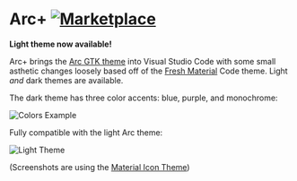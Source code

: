 # Arc+ [![Marketplace][Marketplace]](https://marketplace.visualstudio.com/items?itemName=ph-hawkins.arc-plus)

[Marketplace]: https://vsmarketplacebadge.apphb.com/version-short/ph-hawkins.arc-plus.svg

**Light theme now available!**

Arc+ brings the [Arc GTK theme](https://github.com/horst3180/arc-theme) into Visual Studio Code with some small asthetic changes loosely based off of the [Fresh Material](https://marketplace.visualstudio.com/items?itemName=2ndshift.fresh-material) Code theme. Light *and* dark themes are available.

The dark theme has three color accents: blue, purple, and monochrome:

![Colors Example](https://imgur.com/W38sTmQ.png)

Fully compatible with the light Arc theme:

![Light Theme](https://imgur.com/33yRIrH.png)

(Screenshots are using the [Material Icon Theme](https://marketplace.visualstudio.com/items?itemName=PKief.material-icon-theme))

